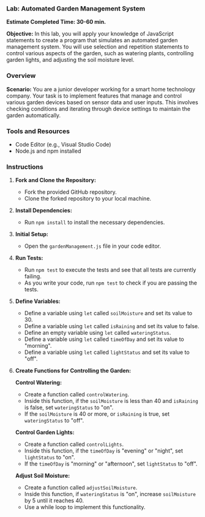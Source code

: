 ### Lab: Automated Garden Management System

**Estimate Completed Time: 30-60 min.**

**Objective:**
In this lab, you will apply your knowledge of JavaScript statements to create a program that simulates an automated garden management system. You will use selection and repetition statements to control various aspects of the garden, such as watering plants, controlling garden lights, and adjusting the soil moisture level.

### Overview

**Scenario:**
You are a junior developer working for a smart home technology company. Your task is to implement features that manage and control various garden devices based on sensor data and user inputs. This involves checking conditions and iterating through device settings to maintain the garden automatically.

### Tools and Resources

- Code Editor (e.g., Visual Studio Code)
- Node.js and npm installed

### Instructions

1. **Fork and Clone the Repository:**
   - Fork the provided GitHub repository.
   - Clone the forked repository to your local machine.

2. **Install Dependencies:**
   - Run `npm install` to install the necessary dependencies.

3. **Initial Setup:**
   - Open the `gardenManagement.js` file in your code editor.

4. **Run Tests:**
   - Run `npm test` to execute the tests and see that all tests are currently failing.
   - As you write your code, run `npm test` to check if you are passing the tests.

5. **Define Variables:**
   - Define a variable using `let` called `soilMoisture` and set its value to 30.
   - Define a variable using `let` called `isRaining` and set its value to false.
   - Define an empty variable using `let` called `wateringStatus`.
   - Define a variable using `let` called `timeOfDay` and set its value to "morning".
   - Define a variable using `let` called `lightStatus` and set its value to "off".

6. **Create Functions for Controlling the Garden:**

   **Control Watering:**
   - Create a function called `controlWatering`.
   - Inside this function, if the `soilMoisture` is less than 40 and `isRaining` is false, set `wateringStatus` to "on".
   - If the `soilMoisture` is 40 or more, or `isRaining` is true, set `wateringStatus` to "off".

   **Control Garden Lights:**
   - Create a function called `controlLights`.
   - Inside this function, if the `timeOfDay` is "evening" or "night", set `lightStatus` to "on".
   - If the `timeOfDay` is "morning" or "afternoon", set `lightStatus` to "off".

   **Adjust Soil Moisture:**
   - Create a function called `adjustSoilMoisture`.
   - Inside this function, if `wateringStatus` is "on", increase `soilMoisture` by 5 until it reaches 40.
   - Use a while loop to implement this functionality.
